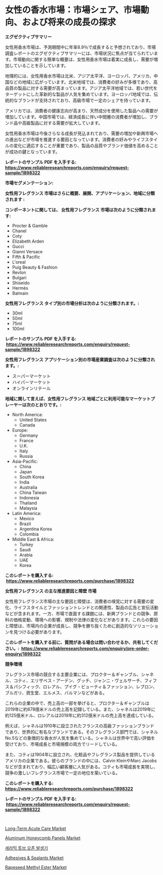 <p><h1>女性の香水市場：市場シェア、市場動向、および将来の成長の探求</h1></p><p><strong>エグゼクティブサマリー</strong></p>
<p><p>女性用香水市場は、予測期間中に年率8.9％で成長すると予想されており、市場調査レポートのエグゼクティブサマリーには、市場状況に焦点が当てられています。市場動向に関する簡単な概要は、女性用香水市場は着実に成長し、需要が増加していることを示しています。</p><p>地理的には、女性用香水市場は北米、アジア太平洋、ヨーロッパ、アメリカ、中国などの地域に広がっています。北米地域では、消費者の好みが多様であり、高品質の製品に対する需要が高まっています。アジア太平洋地域では、若い世代をターゲットにした革新的な製品が人気を集めています。ヨーロッパ地域では、伝統的なブランドが支持されており、高級市場で一定のシェアを持っています。</p><p>アメリカでは、消費者の健康志向が高まり、天然成分を使用した製品への需要が増加しています。中国市場では、経済成長に伴い中間層の消費者が増加し、ブランド品や高級製品に対する需要が拡大しています。</p><p>女性用香水市場は今後さらなる成長が見込まれており、需要の増加や新興市場への進出などが市場を推進する要因となっています。消費者の好みやライフスタイルの変化に適応することが重要であり、製品の品質やブランド価値を高めることが成功の鍵となっています。</p></p>
<p><strong>レポートのサンプル PDF を入手する: <a href="https://www.reliableresearchreports.com/enquiry/request-sample/1898322">https://www.reliableresearchreports.com/enquiry/request-sample/1898322</a></strong></p>
<p><strong>市場セグメンテーション:</strong></p>
<p><strong> 女性用フレグランス 市場はさらに概要、展開、アプリケーション、地域に分類されます :</strong></p>
<p><strong>コンポーネントに関しては、 女性用フレグランス 市場は次のように分類されます: &nbsp;</strong></p>
<p><ul><li>Procter & Gamble</li><li>Chanel</li><li>Coty</li><li>Elizabeth Arden</li><li>Gucci</li><li>Gianni Versace</li><li>Fifth & Pacific</li><li>L'oreal</li><li>Puig Beauty & Fashion</li><li>Revlon</li><li>Bulgari</li><li>Shiseido</li><li>Hermès</li><li>Balmain</li></ul></p>
<p><strong> 女性用フレグランス タイプ別の市場分析は次のように分類されます。:</strong></p>
<p><ul><li>30ml</li><li>50ml</li><li>75ml</li><li>100ml</li></ul></p>
<p><strong>レポートのサンプル PDF を入手する: &nbsp;<a href="https://www.reliableresearchreports.com/enquiry/request-sample/1898322">https://www.reliableresearchreports.com/enquiry/request-sample/1898322</a></strong></p>
<p><strong> 女性用フレグランス アプリケーション別の市場産業調査は次のように分類されます。:</strong></p>
<p><ul><li>スーパーマーケット</li><li>ハイパーマーケット</li><li>オンラインリテール</li></ul></p>
<p><strong>地域に関して言えば、女性用フレグランス 地域ごとに利用可能なマーケットプレーヤーは次のとおりです。:</strong></p>
<p><ul>
    <li>
        North America:
        <ul>
            <li>United States</li>
            <li>Canada</li>
        </ul>
    </li>
    <li>
        Europe:
        <ul>
            <li>Germany</li>
            <li>France</li>
            <li>U.K.</li>
            <li>Italy</li>
            <li>Russia</li>
        </ul>
    </li>
    <li>
        Asia-Pacific:
        <ul>
            <li>China</li>
            <li>Japan</li>
            <li>South Korea</li>
            <li>India</li>
            <li>Australia</li>
            <li>China Taiwan</li>
            <li>Indonesia</li>
            <li>Thailand</li>
            <li>Malaysia</li>
        </ul>
    </li>
    <li>
        Latin America:
        <ul>
            <li>Mexico</li>
            <li>Brazil</li>
            <li>Argentina Korea</li>
            <li>Colombia</li>
        </ul>
    </li>
    <li>
        Middle East & Africa:
        <ul>
            <li>Turkey</li>
            <li>Saudi</li>
            <li>Arabia</li>
            <li>UAE</li>
            <li>Korea</li>
        </ul>
    </li>
    </ul></p>
<p><strong>このレポートを購入する: &nbsp;<a href="https://www.reliableresearchreports.com/purchase/1898322">https://www.reliableresearchreports.com/purchase/1898322</a></strong></p>
<p><strong>女性用フレグランス の主な推進要因と障壁 市場</strong></p>
<p><p>女性用フレグランス市場の主な要因と障壁は、消費者の嗅覚に対する需要の変化、ライフスタイルとファッショントレンドとの関連性、製品の広告と宣伝活動などが含まれます。一方、市場で直面する課題には、新興ブランドとの競争、原料の価格変動、環境への影響、規制や法律の変化などがあります。これらの要因と障壁は、市場内の企業が成長し、競争を勝ち抜くために創造的なソリューションを見つける必要があります。</p></p>
<p><strong>このレポートを購入する前に、質問がある場合は問い合わせるか、共有してください。:&nbsp; <a href="https://www.reliableresearchreports.com/enquiry/pre-order-enquiry/1898322">https://www.reliableresearchreports.com/enquiry/pre-order-enquiry/1898322</a></strong></p>
<p><strong>競争環境</strong></p>
<p><p>フレグランス市場の競合する主要企業には、プロクター＆ギャンブル、シャネル、コティ、エリザベス・アーデン、グッチ、ジャンニ・ヴェルサーチ、フィフス＆パシフィック、ロレアル、プイグ・ビューティ＆ファッション、レブロン、ブルガリ、資生堂、エルメス、バルマンなどがある。</p><p>これらの企業の中で、売上高の一部を挙げると、プロクター＆ギャンブルは2019年に約678億米ドルの売上高を記録している。また、シャネルは2019年に約125億米ドル、ロレアルは2019年に約312億米ドルの売上高を達成している。</p><p>例えば、シャネルは1910年に設立されたフランスの高級ファッションブランドであり、世界的に有名なブランドである。そのフレグランス部門では、シャネルNo.5などの象徴的な香水が人気を集めている。シャネルは世界中で高い評価を受けており、市場成長と市場規模の両方でリードしている。</p><p>また、コティは1904年に設立され、化粧品やフレグランス製品を提供しているアメリカの企業である。彼らのブランドの中には、Calvin KleinやMarc Jacobsなどが含まれており、幅広い顧客層に人気がある。コティも市場成長を実現し、競争の激しいフレグランス市場で一定の地位を築いている。</p></p>
<p><strong>このレポートを購入する: &nbsp; <a href="https://www.reliableresearchreports.com/purchase/1898322">https://www.reliableresearchreports.com/purchase/1898322</a></strong></p>
<p><strong>レポートのサンプル PDF を入手する: &nbsp;<a href="https://www.reliableresearchreports.com/enquiry/request-sample/1898322">https://www.reliableresearchreports.com/enquiry/request-sample/1898322</a></strong><strong></strong></p>
<p>&nbsp;</p>
<p><p><a href="https://issuu.com/reportprime-2/docs/long-term-acute-care-market-size-2030.pptx">Long-Term Acute Care Market</a></p><p><a href="https://github.com/mauripalmi/Market-Research-Report-List-2/blob/main/aluminum-honeycomb-panels-market.md">Aluminum Honeycomb Panels Market</a></p><p><a href="https://github.com/vs019sa3m8x/Market-Research-Report-List-1/blob/main/7863312193869.md">세라믹 튜브 오존 발생기</a></p><p><a href="https://github.com/gulaimolin/Market-Research-Report-List-3/blob/main/adhesives-sealants-market.md">Adhesives & Sealants Market</a></p><p><a href="https://sudsy-motorcycle-bbc.notion.site/Rapeseed-Methyl-Ester-Market-Size-Market-Trends-and-Growth-Outlook-forecasted-for-period-from-2024-dbdd0c02ed304135a58f916ed2d159ca">Rapeseed Methyl Ester Market</a></p></p>